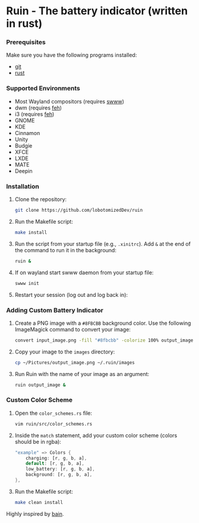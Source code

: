 # Ruin - The battery indicator (written in rust)

### Prerequisites

Make sure you have the following programs installed:

- [git](https://git-scm.com/)
- [rust](https://rust-lang.github.io/rustup/installation/index.html)

### Supported Environments

- Most Wayland compositors (requires [swww](https://github.com/Horus645/swww))
- dwm (requires [feh](https://github.com/derf/feh.git))
- i3 (requires [feh](https://github.com/derf/feh.git))
- GNOME
- KDE
- Cinnamon
- Unity
- Budgie
- XFCE
- LXDE
- MATE
- Deepin

### Installation

1. Clone the repository:

    ```bash
    git clone https://github.com/lobotomizedDev/ruin
    ```

2. Run the Makefile script:

    ```bash
    make install
    ```

3. Run the script from your startup file (e.g., `.xinitrc`). Add `&` at the end of the command to run it in the background:

    ```bash
    ruin &
    ```

4. If on wayland start swww daemon from your startup file:

    ```bash
    swww init 
    ```

6. Restart your session (log out and log back in):

### Adding Custom Battery Indicator

1. Create a PNG image with a `#8FBCBB` background color. Use the following ImageMagick command to convert your image:

    ```bash
    convert input_image.png -fill "#8fbcbb" -colorize 100% output_image.png
    ```

2. Copy your image to the `images` directory:

    ```bash
    cp ~/Pictures/output_image.png ~/.ruin/images
    ```

3. Run Ruin with the name of your image as an argument:

    ```bash
    ruin output_image &
    ```

### Custom Color Scheme

1. Open the `color_schemes.rs` file:

    ```bash
    vim ruin/src/color_schemes.rs
    ```

2. Inside the `match` statement, add your custom color scheme (colors should be in rgba):

    ```rust
    "example" => Colors {
        charging: [r, g, b, a],
        default: [r, g, b, a],
        low_battery: [r, g, b, a],
        background: [r, g, b, a],
    },
    ```

3. Run the Makefile script:

    ```bash
    make clean install
    ```

Highly inspired by [bain](https://github.com/amishbni/bain/tree/master).
